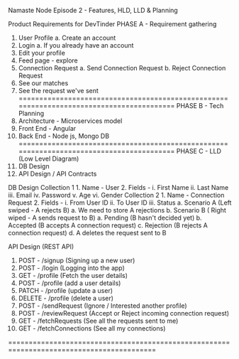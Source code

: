 Namaste Node
Episode 2 - Features, HLD, LLD & Planning

Product Requirements for DevTinder
PHASE A - Requirement gathering
1. User Profile
    a. Create an account
2. Login 
    a. If you already have an account
3. Edit your profile
4. Feed page - explore 
5. Connection Request
    a. Send Connection Request
    b. Reject Connection Request
6. See our matches 
7. See the request we've sent
=========================================================================================
PHASE B - Tech Planning
1. Architecture - Microservices model
2. Front End - Angular
3. Back End - Node js, Mongo DB
=========================================================================================
PHASE C - LLD (Low Level Diagram)
1. DB Design
2. API Design / API Contracts

DB Design
    Collection 1
        1. Name - User
        2. Fields - 
            i. First Name
            ii. Last Name
            iii. Email
            iv. Password
            v. Age
            vi. Gender
    Collection 2
        1. Name - Connection Request
        2. Fields - 
            i. From User ID
            ii. To User ID
            iii. Status 
                a. Scenario A (Left swiped - A rejects B)
                    a. We need to store A rejections
                b. Scenario B ( Right wiped - A sends request to B) 
                    a. Pending (B hasn't decided yet)
                    b. Accepted (B accepts A connection request)
                    c. Rejection (B rejects A connection request)
                    d. A deletes the request sent to B

API Design (REST API)
1. POST - /signup  (Signing up a new user)
2. POST - /login (Logging into the app)
3. GET - /profile (Fetch the user details)
4. POST - /profile (add a user details)
5. PATCH - /profile (update a user)
6. DELETE - /profile (delete a user)
7. POST - /sendRequest (Ignore / Interested another profile)
8. POST - /reviewRequest (Accept or Reject incoming connection request)
9. GET - /fetchRequests (See all the requests sent to me)
10. GET - /fetchConnections (See all my connections)

==========================================================================================
